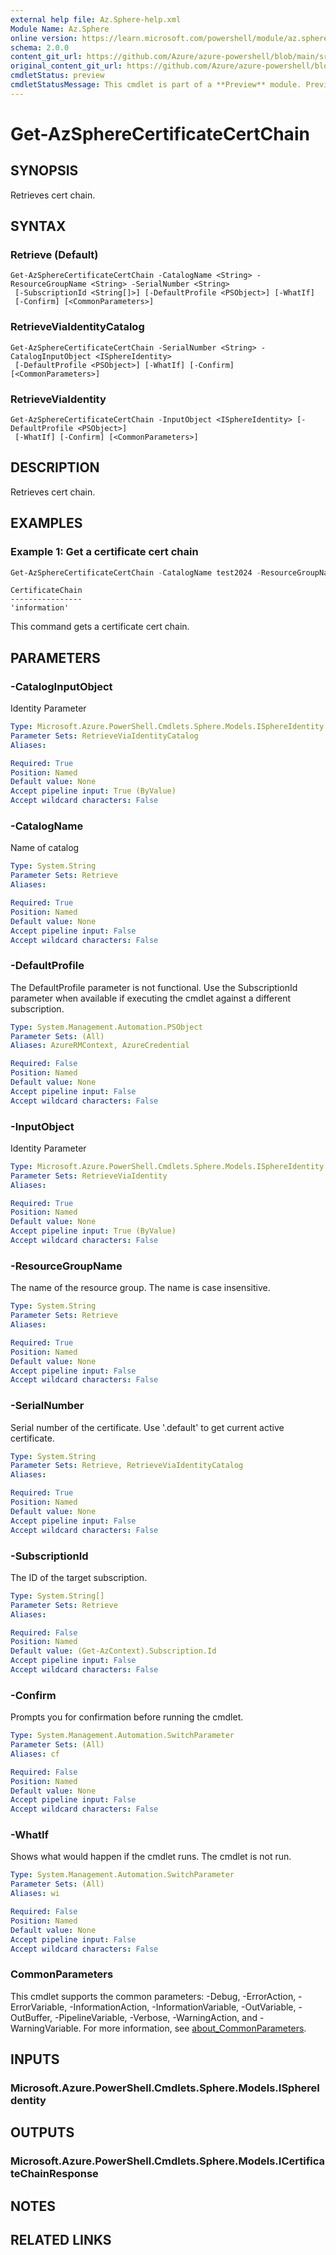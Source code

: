 ```yaml
---
external help file: Az.Sphere-help.xml
Module Name: Az.Sphere
online version: https://learn.microsoft.com/powershell/module/az.sphere/get-azspherecertificatecertchain
schema: 2.0.0
content_git_url: https://github.com/Azure/azure-powershell/blob/main/src/Sphere/Sphere/help/Get-AzSphereCertificateCertChain.md
original_content_git_url: https://github.com/Azure/azure-powershell/blob/main/src/Sphere/Sphere/help/Get-AzSphereCertificateCertChain.md
cmdletStatus: preview
cmdletStatusMessage: This cmdlet is part of a **Preview** module. Preview versions aren't recommended for use in production environments. For more information, see https://aka.ms/azps-refstatus.
---
```


# Get-AzSphereCertificateCertChain

## SYNOPSIS
Retrieves cert chain.

## SYNTAX

### Retrieve (Default)
```
Get-AzSphereCertificateCertChain -CatalogName <String> -ResourceGroupName <String> -SerialNumber <String>
 [-SubscriptionId <String[]>] [-DefaultProfile <PSObject>] [-WhatIf]
 [-Confirm] [<CommonParameters>]
```

### RetrieveViaIdentityCatalog
```
Get-AzSphereCertificateCertChain -SerialNumber <String> -CatalogInputObject <ISphereIdentity>
 [-DefaultProfile <PSObject>] [-WhatIf] [-Confirm] [<CommonParameters>]
```

### RetrieveViaIdentity
```
Get-AzSphereCertificateCertChain -InputObject <ISphereIdentity> [-DefaultProfile <PSObject>]
 [-WhatIf] [-Confirm] [<CommonParameters>]
```

## DESCRIPTION
Retrieves cert chain.

## EXAMPLES

### Example 1: Get a certificate cert chain
```powershell
Get-AzSphereCertificateCertChain -CatalogName test2024 -ResourceGroupName group-test -SerialNumber 'serial number'
```

```output
CertificateChain
----------------
'information'
```

This command gets a certificate cert chain.

## PARAMETERS

### -CatalogInputObject
Identity Parameter

```yaml
Type: Microsoft.Azure.PowerShell.Cmdlets.Sphere.Models.ISphereIdentity
Parameter Sets: RetrieveViaIdentityCatalog
Aliases:

Required: True
Position: Named
Default value: None
Accept pipeline input: True (ByValue)
Accept wildcard characters: False
```

### -CatalogName
Name of catalog

```yaml
Type: System.String
Parameter Sets: Retrieve
Aliases:

Required: True
Position: Named
Default value: None
Accept pipeline input: False
Accept wildcard characters: False
```

### -DefaultProfile
The DefaultProfile parameter is not functional.
Use the SubscriptionId parameter when available if executing the cmdlet against a different subscription.

```yaml
Type: System.Management.Automation.PSObject
Parameter Sets: (All)
Aliases: AzureRMContext, AzureCredential

Required: False
Position: Named
Default value: None
Accept pipeline input: False
Accept wildcard characters: False
```

### -InputObject
Identity Parameter

```yaml
Type: Microsoft.Azure.PowerShell.Cmdlets.Sphere.Models.ISphereIdentity
Parameter Sets: RetrieveViaIdentity
Aliases:

Required: True
Position: Named
Default value: None
Accept pipeline input: True (ByValue)
Accept wildcard characters: False
```

### -ResourceGroupName
The name of the resource group.
The name is case insensitive.

```yaml
Type: System.String
Parameter Sets: Retrieve
Aliases:

Required: True
Position: Named
Default value: None
Accept pipeline input: False
Accept wildcard characters: False
```

### -SerialNumber
Serial number of the certificate.
Use '.default' to get current active certificate.

```yaml
Type: System.String
Parameter Sets: Retrieve, RetrieveViaIdentityCatalog
Aliases:

Required: True
Position: Named
Default value: None
Accept pipeline input: False
Accept wildcard characters: False
```

### -SubscriptionId
The ID of the target subscription.

```yaml
Type: System.String[]
Parameter Sets: Retrieve
Aliases:

Required: False
Position: Named
Default value: (Get-AzContext).Subscription.Id
Accept pipeline input: False
Accept wildcard characters: False
```

### -Confirm
Prompts you for confirmation before running the cmdlet.

```yaml
Type: System.Management.Automation.SwitchParameter
Parameter Sets: (All)
Aliases: cf

Required: False
Position: Named
Default value: None
Accept pipeline input: False
Accept wildcard characters: False
```

### -WhatIf
Shows what would happen if the cmdlet runs.
The cmdlet is not run.

```yaml
Type: System.Management.Automation.SwitchParameter
Parameter Sets: (All)
Aliases: wi

Required: False
Position: Named
Default value: None
Accept pipeline input: False
Accept wildcard characters: False
```

### CommonParameters
This cmdlet supports the common parameters: -Debug, -ErrorAction, -ErrorVariable, -InformationAction, -InformationVariable, -OutVariable, -OutBuffer, -PipelineVariable, -Verbose, -WarningAction, and -WarningVariable. For more information, see [about_CommonParameters](http://go.microsoft.com/fwlink/?LinkID=113216).

## INPUTS

### Microsoft.Azure.PowerShell.Cmdlets.Sphere.Models.ISphereIdentity

## OUTPUTS

### Microsoft.Azure.PowerShell.Cmdlets.Sphere.Models.ICertificateChainResponse

## NOTES

## RELATED LINKS
